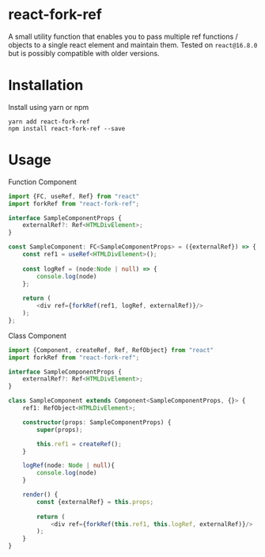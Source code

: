 # react-fork-ref

A small utility function that enables you to pass multiple ref functions / objects to a single react element and maintain them.
Tested on `react@16.8.0` but is possibly compatible with older versions. 

# Installation

Install using yarn or npm

```
yarn add react-fork-ref
npm install react-fork-ref --save
```

# Usage

Function Component

```typescript jsx
import {FC, useRef, Ref} from "react"
import forkRef from "react-fork-ref";

interface SampleComponentProps {
    externalRef?: Ref<HTMLDivElement>;
}

const SampleComponent: FC<SampleComponentProps> = ({externalRef}) => {
    const ref1 = useRef<HTMLDivElement>();
    
    const logRef = (node:Node | null) => {
        console.log(node)
    };
    
    return (
        <div ref={forkRef(ref1, logRef, externalRef)}/>
    );
};
```

Class Component

```typescript jsx
import {Component, createRef, Ref, RefObject} from "react"
import forkRef from "react-fork-ref";

interface SampleComponentProps {
    externalRef?: Ref<HTMLDivElement>;
}

class SampleComponent extends Component<SampleComponentProps, {}> {
    ref1: RefObject<HTMLDivElement>;

    constructor(props: SampleComponentProps) {
        super(props);

        this.ref1 = createRef();
    }

    logRef(node: Node | null){
        console.log(node)
    }

    render() {
        const {externalRef} = this.props;
        
        return (
            <div ref={forkRef(this.ref1, this.logRef, externalRef)}/>
        );
    }
}
```
